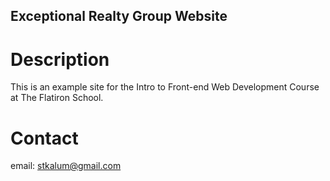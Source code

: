 Exceptional Realty Group Website
---

# Description

This is an example site for the Intro to Front-end Web Development Course at The Flatiron School.

# Contact

email: stkalum@gmail.com
